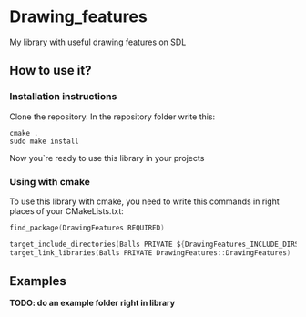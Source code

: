 # Drawing_features
 My library with useful drawing features on SDL

## How to use it?

### Installation instructions

Clone the repository. In the repository folder write this:

```shell
cmake .
sudo make install
```

Now you`re ready to use this library in your projects

### Using with cmake
To use this library with cmake, you need to write this commands in right places of your CMakeLists.txt:

```c
find_package(DrawingFeatures REQUIRED)

target_include_directories(Balls PRIVATE ${DrawingFeatures_INCLUDE_DIRS})
target_link_libraries(Balls PRIVATE DrawingFeatures::DrawingFeatures)
```

## Examples
**TODO: do an example folder right in library**